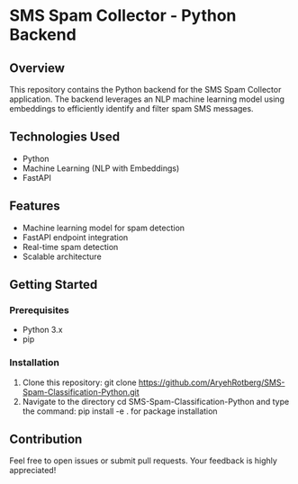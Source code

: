 # SMS Spam Collector - Python Backend

## Overview

This repository contains the Python backend for the SMS Spam Collector application. The backend leverages an NLP machine learning model using embeddings to efficiently identify and filter spam SMS messages.

## Technologies Used

- Python
- Machine Learning (NLP with Embeddings)
- FastAPI

## Features

- Machine learning model for spam detection
- FastAPI endpoint integration
- Real-time spam detection
- Scalable architecture

## Getting Started

### Prerequisites

- Python 3.x
- pip

### Installation

1. Clone this repository: git clone https://github.com/AryehRotberg/SMS-Spam-Classification-Python.git
2. Navigate to the directory cd SMS-Spam-Classification-Python and type the command: pip install -e . for package installation

## Contribution

Feel free to open issues or submit pull requests. Your feedback is highly appreciated!
